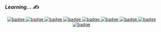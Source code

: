
### _**Learning... ✍️**_

<div align="center">

[![badge](https://img.shields.io/badge/TypeScript-000000?style=for-the-badge&logo=typescript&)
![badge](https://img.shields.io/badge/Docker-000000?style=for-the-badge&logo=docker&)
![badge](https://img.shields.io/badge/React-000000?style=for-the-badge&logo=react&)
![badge](https://img.shields.io/badge/Next.js-000000?style=for-the-badge&logo=Next.js&)
![badge](https://img.shields.io/badge/Node.js-000000?style=for-the-badge&logo=node.js&logoColor=FFFFFF)
![badge](https://img.shields.io/badge/MongoDB-000000?style=for-the-badge&logo=mongodb&logoColor=green)
![badge](https://img.shields.io/badge/Express-000000?style=for-the-badge&logo=express&)
![badge](https://img.shields.io/badge/Spring-000000?style=for-the-badge&logo=spring&)
![badge](https://img.shields.io/badge/Mysql-000000?style=for-the-badge&logo=mysql&)  
  ](https://github.com/epicblues)

</div>
